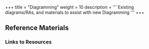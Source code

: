 +++
title = "Diagramming"
weight = 10
description = '''
Existing diagrams/RAs, and materials to assist with new Diagramming
'''
+++



## Reference Materials

### Links to Resources


